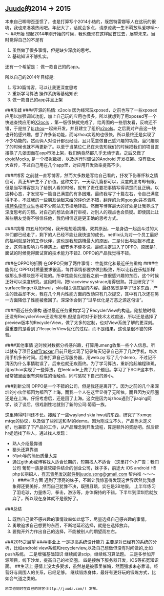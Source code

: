 
[Juude](https://github.com/Juude)的2014 -> 2015
----

本来自己唧唧歪歪惯了，也是打算写个2014小结的，既然特雷娜等人在这玩的很嗨，我也来凑凑热闹吧。年纪大了，话就会多点，请原谅我一生不羁放纵爱啰嗦～～
##开始
想起2014年刚开始的时候，我也像现在这样回首过去，展望未来。当时觉得自己的不足有

1. 虽然做了很多事情，但是缺少深度的思考。
2. 基础知识不够扎实。

还有一个希望是： 做一款自己的的app。

所以自己的2014年目标是:

1. 写30篇博客，可以让我更深度思考
2. 重新学习算法 操作系统等基础知识 
3. 做一款自己的app并且上架

###乐蛙
####开源的热情: x2ools
因为经常玩xposed，之前也写了一些xposed应用以加强调试功能，加上自己玩的应用也很多，所以就想到了用xposed写一个快速查找应用的[X2ools]( https://github.com/X2ools/X2ools)
，第一版很快就完成了，给周围的一些朋友看，反响还不错，于是拉了[bjzhou](https://github.com/bjzhou)一起来开发，并且建立了组织[x2ools](https://github.com/X2ools)。之后我对产品这一块也开始感兴趣，想了许多新功能，而bjzhou实现的也很快，所以最终还是实现了不少功能的。然而俩人对设计都没经验，且只愿意做自己感兴趣的功能。当兴趣淡了的时候也就不再更新了。以至于当某位仁兄在未告知我们的时候把我们的项目直接换了几张图而在app市场上架，我们俩竟然都几乎无动于衷。之后又做了[droidMocks](https://github.com/Juude/droidMocks), 是一个模拟数据，以及运行时调试的Android 开发框架。没有做太大宣传，不过自己用在几个app里，对应用开发效率提高不少。

####博客
之前就一直写博客，然而大多数是写给自己看的，抒发下伤春怀秋之情倒可，真正却产生不了价值。这种文字，一天写几篇都可以，深度的思考却有限。但是当写博客是为了给别人看的时候，就有了责任要把事情写得清楚而且正确。以这种心态，才发现写一篇自己满意的有多困难。最终我写了十篇左右，令自己满意得不多，不过我的一些朋友读起来给的评价还不错，翻译的[为何google并不青睐招聘名校毕业生](http://juuda.com/?p=233)也被不少网站无节操地转载。然而写博客最大的好处是让我养成了深度思考的习惯。对自己的想法会进行审视，对别人的观点也会质疑。即使因此让某些朋友觉得不够信任他，我仍相信这是更正确的思考方式。

####跳槽
四五月的时候，我开始想着跳槽。究其原因，一是身边一起战斗过的大神们都已经走了，剩下的人已经不能让我快速的成长。netflix认为对一个员工最好的福利就是好的工作伙伴，这也是我想跳槽最大的原因。二是付出与回报不成正比，这包括影响力与待遇上。细节也不便多说。最终决定进入了OPPO，原因是1. 面试的时候觉得面试官的技术能力不错2. OPPO的产品我觉得不错。

###在OPPO的折腾
在OPPO只做了两件事情： 性能优化和最近任务重构
####性能优化
OPPO对质量要求很高，每件事情都要求做到极致，所以让我在乐蛙那样做那么多模块是不可能的。所幸性能优化是我之前一直很感兴趣的东西，这个时候正好可以深度研究。这段时间，把traceview systrace用得很熟。并且研究了下surfaceflinger以及hwui，skia相关偏底层的内容。最终感觉是学了很多东西，产生的效益却不大，我在几个月内性能方面的改动只有几次提交，其中有几次还在另一方面降低了性能被撤回了。深深体会到了“过早优化是万恶之源这句话”。

####最近任务重构
通过最近任务重构学习了RecyclerView的构造。刚接触时候还没有RecyclerView还没有发布,但是当时对于新技术太过痴迷，所以还是选择了preview版本的RecyclerView，做了太多的定制，也对View系统了解的更深刻。最重要的是看到了RecyclerView优化的过程，而不是结果，这也是很不错的体验。

####其他事情
这时候对数据分析感兴趣，打算用umeng收集一些个人信息。所以就有了项目[SelfTracker](https://github.com/Juude/SelfTracker),目前只是实现了记录每天记录自己开了几次手机，每次用手机多长时间。后来打算自己写服务器，用web.py 写了几个demo，不过记不清因为什么事情耽误了，后来也就无疾而终。为了学习算法，重新拾起编程珠玑，用python实现了一些算法，在leetcode上做了几个题目。学习了下SCIP这本书，经常被里面很有洞察性的话触动，同时感叹下自己的渺小。

###到新公司
OPPO是一个不错的公司，但是我还是离开了。因为之前的几个来深圳的小伙伴都因为都回了上海，而我一个人在这里显得了无所依。而且因为交际圈还是在上海。仔细考虑后，还是回了上海。这次是因为bjzhou遇到了jiaqing同学，谈了谈后，很戏剧性地就到了新的公司:葡萄一族。

这里待得时间还不长。接触了一些wayland skia hwui的东西，研究了下xmqq mtqq的协议，以及做了些推送和IM的demo。因为刚成立不久，产品尚未定义好，也兼职了下产品的工作，从产品理念到开发流程，算是额外的奖励吧。然后帮hr姐姐找了些人，通过找人发现：
- 熟人介绍最靠谱
- 猎头还算靠谱
- 51job等的简历质量太差 
- 通过github或博客找人适合长期的，短期找人不适合
（这里打个小广告：我们公司 葡萄一族是做软硬件结合的创业公司，妹子多，前途大  iOS android H5 php长期招人，有志青年发送邮件到juude.song@gmail.com 帮内推 ～～～
）
###生活方面
遇到了漂亮的妹子，不断让我惊喜得发现这世界居然比我想象得还要美好，然而自己犹豫不决，既猥且琐，实在是2B地很。
上半年练习了羽毛球，力量练习，拳击，游泳等，身体保持的不错。下半年到深圳后就放弃了，所以现在身体就不是很好了。

###总结
1. 既然自己做不感兴趣的事情效率如此低下，尽量选择自己感兴趣的事情。
2. 勇敢追求自己想要的东西，不断地延迟选择，就是在选择放弃。
3. 要抛开外力作出自己的选择，不能被别人的期望而左右。

###2015之展望
####事业上
一是提高系统设计能力
主要是对已经有的系统的分析，比如android view系统和recyclerview,以及自己想做但没有时间做的,比如push系统。
二是增强基础知识
继续阅读scip，继续练习算法题。
三是多参加开源项目，线下沙龙，提高自己的社交圈。
四是接触下服务器开发，iOS等拓宽知识面。
##生活上
感情上没太多要求，虽然总是被家里催婚，然而强求未必靠谱。经营好与周围人的关系，已经足够。
继续锻炼身体，最好有更好玩的锻炼方式，比如合气道之类的。

    原文也同时在自己的博客(http://juuda.com/) 发布。
